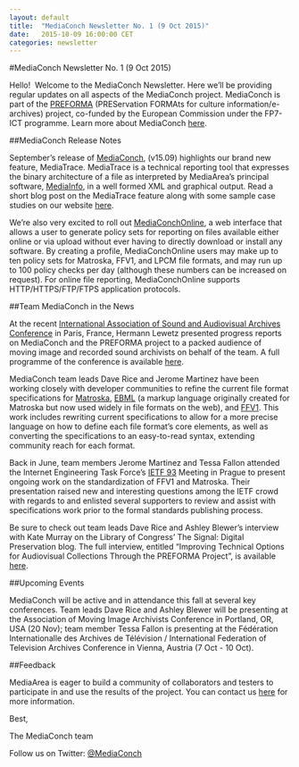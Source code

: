 ```yaml
---
layout: default
title:  "MediaConch Newsletter No. 1 (9 Oct 2015)"
date:   2015-10-09 16:00:00 CET
categories: newsletter
---
```


#MediaConch Newsletter No. 1 (9 Oct 2015)

Hello!  Welcome to the MediaConch Newsletter. Here we’ll be providing regular updates on all aspects of the MediaConch project. MediaConch is part of the [PREFORMA](http://www.preforma-project.eu/) (PREServation FORMAts for culture information/e-archives) project, co-funded by the European Commission under the FP7-ICT programme. Learn more about MediaConch [here](https://mediaarea.net/MediaConch/about.html). 

##MediaConch Release Notes

September’s release of [MediaConch](https://mediaarea.net/MediaConch/download.html), (v15.09) highlights our brand new feature, MediaTrace. MediaTrace is a technical reporting tool that expresses the binary architecture of a file as interpreted by MediaArea’s principal software, [MediaInfo](https://mediaarea.net/MediaInfo), in a well formed XML and graphical output. Read a short blog post on the MediaTrace feature along with some sample case studies on our website [here](https://mediaarea.net/MediaConch/2015/09/10/annoncing-mediatrace/). 

We’re also very excited to roll out [MediaConchOnline](https://mediaarea.net/MediaConchOnline/), a web interface that allows a user to generate policy sets for reporting on files available either online or via upload without ever having to directly download or install any software. By creating a profile, MediaConchOnline users may make up to ten policy sets for Matroska, FFV1, and LPCM file formats, and may run up to 100 policy checks per day (although these numbers can be increased on request). For online file reporting, MediaConchOnline supports HTTP/HTTPS/FTP/FTPS application protocols. 

##Team MediaConch in the News

At the recent [International Association of Sound and Audiovisual Archives Conference](http://2015.iasa-web.org/) in Paris, France, Hermann Lewetz presented progress reports on MediaConch and the PREFORMA project to a packed audience of moving image and recorded sound archivists on behalf of the team. A full programme of the conference is available [here](http://2015.iasa-web.org/sites/default/files/IASA2015AnnualConferenceTimetable.pdf).

MediaConch team leads Dave Rice and Jerome Martinez have been working closely with developer communities to refine the current file format specifications for [Matroska](https://github.com/Matroska-Org/foundation-source/blob/master/spectool/specdata.xml), [EBML](https://github.com/Matroska-Org/ebml-specification/) (a markup language originally created for Matroska but now used widely in file formats on the web), and [FFV1](http://www.ffmpeg.org/~michael/ffv1.html). This work includes rewriting current specifications to allow for a more precise language on how to define each file format’s core elements, as well as converting the specifications to an easy-to-read syntax, extending community reach for each format. 

Back in June, team members Jerome Martinez and Tessa Fallon attended the Internet Engineering Task Force’s [IETF 93](https://www.ietf.org/meeting/93/) Meeting in Prague to present ongoing work on the standardization of FFV1 and Matroska. Their presentation raised new and interesting questions among the IETF crowd with regards to and enlisted several supporters to review and assist with specifications work prior to the formal standards publishing process. 

Be sure to check out team leads Dave Rice and Ashley Blewer’s interview with Kate Murray on the Library of Congress’ The Signal: Digital Preservation blog. The full interview, entitled “Improving Technical Options for Audiovisual Collections Through the PREFORMA Project”, is available [here](http://blogs.loc.gov/digitalpreservation/2015/09/improving-technical-options-for-audiovisual-collections-through-the-preforma-project/). 

##Upcoming Events

MediaConch will be active and in attendance this fall at several key conferences. Team leads Dave Rice and Ashley Blewer will be presenting at the Association of Moving Image Archivists Conference in Portland, OR, USA (20 Nov); team member Tessa Fallon is presenting at the Fédération Internationalle des Archives de Télévision / International Federation of Television Archives Conference in Vienna, Austria (7 Oct - 10 Oct). 

##Feedback

MediaArea is eager to build a community of collaborators and testers to participate in and use the results of the project. You can contact us [here](https://mediaarea.net/MediaConch/contact.html) for more information.



Best, 



The MediaConch team

Follow us on Twitter: [@MediaConch](https://twitter.com/MediaConch)